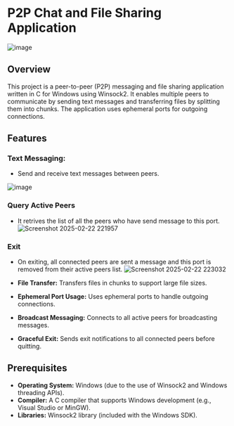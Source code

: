 # P2P Chat and File Sharing Application

![image](https://github.com/user-attachments/assets/761b6606-55bf-44b7-a798-409de8d3e431)



## Overview

This project is a peer-to-peer (P2P) messaging and file sharing application written in C for Windows using Winsock2. It enables multiple peers to communicate by sending text messages and transferring files by splitting them into chunks. The application uses ephemeral ports for outgoing connections.

## Features

### Text Messaging:
- Send and receive text messages between peers.

![image](https://github.com/user-attachments/assets/1e0e041b-cc0c-4aa5-802b-29e682e8733e)
### Query Active Peers
- It retrives the list of all the peers who have send message to this port.
![Screenshot 2025-02-22 221957](https://github.com/user-attachments/assets/e0562915-b666-4102-a44f-24602ff4d847)


### Exit 
- On exiting, all connected peers are sent a message and this port is removed from their active peers list.
![Screenshot 2025-02-22 223032](https://github.com/user-attachments/assets/8f5db589-a89a-4798-9723-3a4e1c647eb9)

- **File Transfer:** Transfers files in chunks to support large file sizes.
- **Ephemeral Port Usage:** Uses ephemeral ports to handle outgoing connections.
- **Broadcast Messaging:** Connects to all active peers for broadcasting messages.
- **Graceful Exit:** Sends exit notifications to all connected peers before quitting.

## Prerequisites

- **Operating System:** Windows (due to the use of Winsock2 and Windows threading APIs).
- **Compiler:** A C compiler that supports Windows development (e.g., Visual Studio or MinGW).
- **Libraries:** Winsock2 library (included with the Windows SDK).


